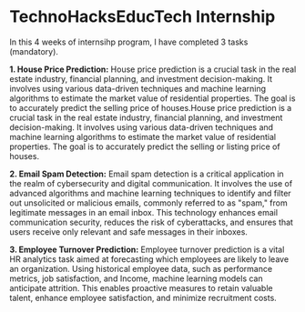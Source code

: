 # TechnoHacksEducTech Internship

In this 4 weeks of internsihp program, I have completed 3 tasks (mandatory).

**1. House Price Prediction:**
House price prediction is a crucial task in the real estate industry, financial planning, and investment decision-making. It involves using various data-driven techniques and machine learning algorithms to estimate the market value of residential properties. The goal is to accurately predict the selling price of houses.House price prediction is a crucial task in the real estate industry, financial planning, and investment decision-making. It involves using various data-driven techniques and machine learning algorithms to estimate the market value of residential properties. The goal is to accurately predict the selling or listing price of houses.

**2. Email Spam Detection:**
Email spam detection is a critical application in the realm of cybersecurity and digital communication. It involves the use of advanced algorithms and machine learning techniques to identify and filter out unsolicited or malicious emails, commonly referred to as "spam," from legitimate messages in an email inbox. This technology enhances email communication security, reduces the risk of cyberattacks, and ensures that users receive only relevant and safe messages in their inboxes.

**3. Employee Turnover Prediction:**
Employee turnover prediction is a vital HR analytics task aimed at forecasting which employees are likely to leave an organization. Using historical employee data, such as performance metrics, job satisfaction, and Income, machine learning models can anticipate attrition. This enables proactive measures to retain valuable talent, enhance employee satisfaction, and minimize recruitment costs.
